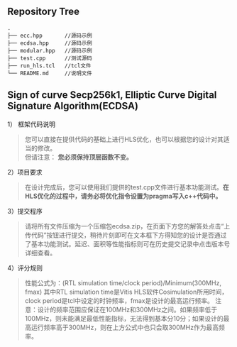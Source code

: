 ## Repository Tree
```
.
├── ecc.hpp       //源码示例
├── ecdsa.hpp     //源码示例
├── modular.hpp   //源码示例
├── test.cpp      //测试源码
├── run_hls.tcl   //tcl文件
└── README.md     //说明文件
```

## Sign of curve Secp256k1, Elliptic Curve Digital Signature Algorithm(ECDSA)  
  1）	框架代码说明
  >您可以直接在提供代码的基础上进行HLS优化，也可以根据您的设计对其适当的修改。  
  >但请注意：
  >**您必须保持顶层函数不变。**

  2）项目要求  
  >在设计完成后，您可以使用我们提供的test.cpp文件进行基本功能测试。**在HLS优化的过程中，请务必将优化指令设置为pragma写入c++代码中。**


  3）提交程序
  >请将所有文件压缩为一个压缩包ecdsa.zip，在页面下方您的解答处点击“上传代码”按钮进行提交，稍待片刻即可在文本框下方得知您的设计是否通过了基本功能测试。延迟、面积等性能指标则可在历史提交记录中点击版本号详细查看。
  
  4）评分规则
  >性能公式为：(RTL simulation time/clock period)/Minimum(300MHz, fmax)
  >其中RTL simulation time是Vitis HLS软件Cosimulation所用时间，clock period是tcl中设定的时钟频率，fmax是设计的最高运行频率。
  >注意：设计的频率范围应保证在100MHz和300MHz之间。如果频率低于100MHz，则未能满足最低性能指标，无法得到基本分10分；如果设计的最高运行频率高于300MHz，则在上方公式中也只会取300MHz作为最高频率。
